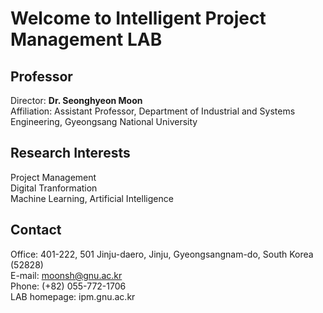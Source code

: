 # Welcome to Intelligent Project Management LAB

## Professor

Director: **Dr. Seonghyeon Moon**  
Affiliation: Assistant Professor, Department of Industrial and Systems Engineering, Gyeongsang National University  

## Research Interests

Project Management  
Digital Tranformation  
Machine Learning, Artificial Intelligence  

## Contact

Office: 401-222, 501 Jinju-daero, Jinju, Gyeongsangnam-do, South Korea (52828)  
E-mail: moonsh@gnu.ac.kr  
Phone: (+82) 055-772-1706  
LAB homepage: ipm.gnu.ac.kr  